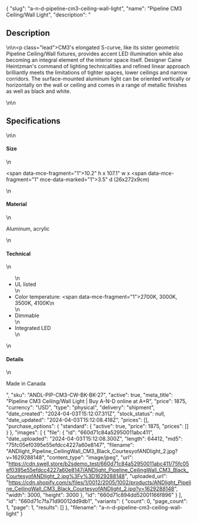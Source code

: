 {
  "slug": "a-n-d-pipeline-cm3-ceiling-wall-light",
  "name": "Pipeline CM3 Ceiling/Wall Light",
  "description": "<h2>Description</h2>\n<!-- split -->\n<p class=\"lead\">CM3's elongated S-curve, like its sister geometric Pipeline Ceiling/Wall fixtures, provides accent LED illumination while also becoming an integral element of the interior space itself. Designer Caine Heintzman's command of lighting technicalities and refined linear approach brilliantly meets the limitations of tighter spaces, lower ceilings and narrow corridors. The surface-mounted aluminum light can be oriented vertically or horizontally on the wall or ceiling and comes in a range of metallic finishes as well as black and white.</p>\n<!-- split -->\n<h2>Specifications</h2>\n<!-- split -->\n<h4>Size</h4>\n<p><span data-mce-fragment=\"1\">10.2</span>\" h x 107.1\" w x <span data-mce-fragment=\"1\" mce-data-marked=\"1\">3.5</span>\" d (26x272x9cm)</p>\n<h4>Material</h4>\n<p>Aluminum, acrylic</p>\n<h4>Technical</h4>\n<ul>\n<li>UL listed</li>\n<li>Color temperature: <span data-mce-fragment=\"1\">2700K, 3000K, 3500K, 4100K</span>\n</li>\n<li>Dimmable</li>\n<li>Integrated LED</li>\n</ul>\n<h4>Details</h4>\n<p>Made in Canada</p>",
  "sku": "ANDL-PIP-CM3-CW-BK-BK-27",
  "active": true,
  "meta_title": "Pipeline CM3 Ceiling/Wall Light | Buy A-N-D online at A+R",
  "price": 1875,
  "currency": "USD",
  "type": "physical",
  "delivery": "shipment",
  "date_created": "2024-04-03T15:12:07.311Z",
  "stock_status": null,
  "date_updated": "2024-04-03T15:12:08.418Z",
  "prices": [],
  "purchase_options": {
    "standard": {
      "active": true,
      "price": 1875,
      "prices": []
    }
  },
  "images": [
    {
      "file": {
        "id": "660d71c84a52950011abc411",
        "date_uploaded": "2024-04-03T15:12:08.300Z",
        "length": 64412,
        "md5": "75fc05ef0395e55efdcc4227a60e8147",
        "filename": "ANDlight_Pipeline_CeilingWall_CM3_Black_CourtesyofANDlight_2.jpg?v=1629288148",
        "content_type": "image/jpeg",
        "url": "https://cdn.swell.store/b2sdemo_test/660d71c84a52950011abc411/75fc05ef0395e55efdcc4227a60e8147/ANDlight_Pipeline_CeilingWall_CM3_Black_CourtesyofANDlight_2.jpg%3Fv%3D1629288148",
        "uploaded_url": "https://cdn.shopify.com/s/files/1/0012/2005/1002/products/ANDlight_Pipeline_CeilingWall_CM3_Black_CourtesyofANDlight_2.jpg?v=1629288148",
        "width": 3000,
        "height": 3000
      },
      "id": "660d71c894dd52001166f896"
    }
  ],
  "id": "660d71c7fa71d90012dd9db1",
  "variants": {
    "count": 0,
    "page_count": 1,
    "page": 1,
    "results": []
  },
  "filename": "a-n-d-pipeline-cm3-ceiling-wall-light"
}